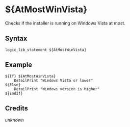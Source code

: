 # ${AtMostWinVista}

Checks if the installer is running on Windows Vista at most.

## Syntax

    logic_lib_statement ${AtMostWinVista}

## Example

    ${If} ${AtMostWinVista}
        DetailPrint "Windows Vista or lower"
    ${Else}
        DetailPrint "Windows version is higher"
    ${EndIf}

## Credits

*unknown*
